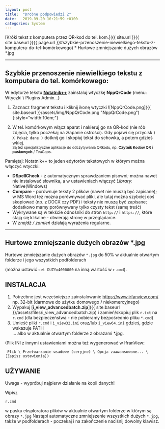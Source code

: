 ```yaml
---
layout: post
title:  "Drobne podpowiedzi 2"
date:   2019-09-20 10:21:59 +0100
categories: System
---
```


[Króki tekst z komputera przez QR-kod do tel. kom.]({{ site.url }}{{ site.baseurl }}{{ page.url }}#szybkie-przenoszenie-niewielkiego-tekstu-z-komputera-do-tel-komórkowego) * Hurtowe zmniejszanie dużych obrazów *.jpg

----
## Szybkie przenoszenie niewielkiego tekstu z komputera do tel. komórkowego:

W edytorze tekstu [**Notatnik++**](https://notepad-plus-plus.org/downloads/) zainstaluj wtyczkę **NppQrCode** (menu: Wtyczki \ Plugins Admin...)

1. Zaznacz fragment tekstu i kliknij ikonę wtyczki ![NppQrCode.png]({{ site.baseurl }}/assets/img/NppQrCode.png "NppQrCode.png"){:style="width:10em;"}
 
2. W tel. komórkowym włącz aparat i nakieruj go na QR-kod (nie rób zdjęcia, tylko poczekaj na złapanie ostrości). Gdy pojawi się przycisk `( X Pokaż dane )` dotknij go i skopiuj tekst do schowka, a potem gdzieś wklej.  
<small>Są też specjalistyczne aplikacje do odczytywania QRkodu, np. **Czytnik Kodów QR i paskowych** / TeaCaps.</small>

Pamiętaj: Notatnik++ to jeden edytorów tekstowych w którym można włączyć wtyczki:
* **DSpellCheck** - z automatycznym sprawdzaniem pisowni; można nawet nie instalować słownika, a w ustawieniach włączyć _Library_: Native(Windows)
* **Compare** - porównuje teksty 2 plików (nawet nie muszą być zapisane); w MS Word też można porównywać pliki, ale tutaj można szybciej coś skopiować (np. z DOCX czy PDF) i teksty nie muszą być zapisane; dodatkowo mamy porównywany tylko czysty tekst (samą treść)
* Wykrywane są w tekście odnośniki do stron `http://` i `https://`, które stają się klikalne - otwierają stronę w przeglądarce.
* W _znajdź / zamień_ działają wyrażenia regularne.





- - - -

## Hurtowe zmniejszanie dużych obrazów *.jpg

Hurtowe zmniejszanie dużych obrazów `*.jpg` do 50%
w aktualnie otwartym folderze i  jego wszystkich podfolderach

(można ustawić `set DUZY=4000000` na inną wartość w `r.cmd`).

INSTALACJA
-------------------
1. Potrzebne jest wcześniejsze zainstalowanie https://www.irfanview.com/ np. 32-bit (darmowe do użytku domowego / niekomercyjnego)
2. Wypakuj [**i_view_advancedbatch.zip**]({{ site.baseurl }}/assets/files/i_view_advancedbatch.zip) i zamień/skopiuj plik `r.txt` na `r.cmd` (dla bezpieczeństwa - nie pobieramy bezpośrednio pliku `*.cmd`)
3. Umieść pliki `r.cmd` i `i_view32.ini` oraz/lub `i_view64.ini` gdzieś, gdzie wskazuje PATH  
 ... albo w aktualnie otwartym folderze z obrazami *.jpg.

(Plik INI z innymi ustawieniami można też wygenerować w IfranView:

     Plik \ Przetwarzanie wsadowe (seryjne) \ Opcja zaawansowane... \ [Zapisz ustawienia])

UŻYWANIE
-------------------

Uwaga - wypróbuj najpierw działanie na kopii danych!

Wpisz

    r.cmd

w pasku eksploratora plików w aktualnie otwartym folderze w którym są obrazy `*.jpg`
Nastąpi automatyczne zmniejszenie wszystkich dużych `*.jpg`, także w podfolderach - poczekaj i na zakończenie naciśnij dowolny klawisz.
